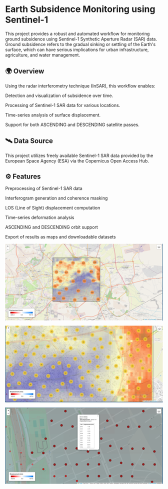 #  Earth Subsidence Monitoring using Sentinel-1

This project provides a robust and automated workflow for monitoring ground subsidence using Sentinel-1 Synthetic Aperture Radar (SAR) data. Ground subsidence refers to the gradual sinking or settling of the Earth's surface, which can have serious implications for urban infrastructure, agriculture, and water management.

## 🌍 Overview
Using the radar interferometry technique (InSAR), this workflow enables:

Detection and visualization of subsidence over time.

Processing of Sentinel-1 SAR data for various locations.

Time-series analysis of surface displacement.

Support for both ASCENDING and DESCENDING satellite passes.

## 🛰️ Data Source
This project utilizes freely available Sentinel-1 SAR data provided by the European Space Agency (ESA) via the Copernicus Open Access Hub.

## ⚙️ Features
Preprocessing of Sentinel-1 SAR data

Interferogram generation and coherence masking

LOS (Line of Sight) displacement computation

Time-series deformation analysis

ASCENDING and DESCENDING orbit support

Export of results as maps and downloadable datasets








![image alt](https://github.com/SaeidDaliriSusefi/Earth-Subsidence-Monitoring/blob/d35b52160f49d0ad1f9288ee70b2624821e0af7b/Images/Image1.PNG)

![image alt](https://github.com/SaeidDaliriSusefi/Earth-Subsidence-Monitoring/blob/a8af28430ffd2157a585b74960ec9149455d05df/Images/Image2.PNG)

![image alt](https://github.com/SaeidDaliriSusefi/Earth-Subsidence-Monitoring/blob/4f33866a2e7a09eb9018d26bd888f83bb5b0a5e2/Images/Image3.PNG)
